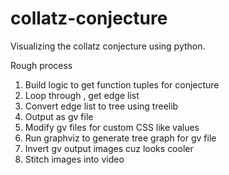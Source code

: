 # collatz-conjecture
Visualizing the collatz conjecture using python.

Rough process
1. Build logic to get function tuples for conjecture 
2. Loop through , get edge list 
3. Convert edge list to tree using treelib 
4. Output as gv file 
5. Modify gv files for custom CSS like values 
6. Run graphviz to generate tree graph for gv file 
7. Invert gv output images cuz looks cooler 
8. Stitch images into video 